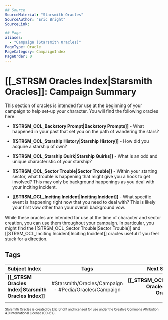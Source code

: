 ```yaml
---
## Source
SourceMaterial: "Starsmith Oracles"
SourceAuthor: "Eric Bright"
SourceLink: 

## Page
aliases:
  - "Campaign (Starsmith Oracles)"
PageType: Oracle
PageCategory: CampaignIndex
PageOrder: 0
---
```

# [[_STRSM Oracles Index|Starsmith Oracles]]: Campaign Summary
This section of oracles is intended for use at the beginning of your campaign to help set-up your character. You will find the following oracles here:

- **[[STRSM_OCL_Backstory Prompt|Backstory Prompts]]** - What happened in your past that set you on the path of wandering the stars?

- **[[STRSM_OCL_Starship History|Starship History]]** - How did you acquire a starship of own?

- **[[STRSM_OCL_Starship Quirk|Starship Quirks]]** - What is an odd and unique characteristic of your starship?

- **[[STRSM_OCL_Sector Trouble|Sector Trouble]]** - Within your starting sector, what trouble is happening that might give you a hook to get involved? This may only be background happenings as you deal with your inciting incident.

- **[[STRSM_OCL_Inciting Incident|Inciting Incident]]** - What specific event is happening right now that you need to deal with? This is likely your first vow other than your overall background vow.

While these oracles are intended for use at the time of character and sector creation, you can use them throughout your campaign. In particular, you might find the [[STRSM_OCL_Sector Trouble|Sector Trouble]] and [[STRSM_OCL_Inciting Incident|Inciting Incident]] oracles useful if you feel stuck for a direction.

## Tags
| Subject Index | Tags | Next Section |
|:--- |:---:| ---:|
| **[[_STRSM Oracles Index\|Starsmith Oracles Index]]** | #Starsmith/Oracles/Campaign - #Pedia/Oracles/Campaign | **[[_STRSM_OCL_Core Oracles\|Core Oracles]]** |
|  |  |  |
<font size=-2>Starsmith Oracles is created by Eric Bright and licensed for use under the Creative Commons Attribution 4.0 International License (CC-BY).</font>

